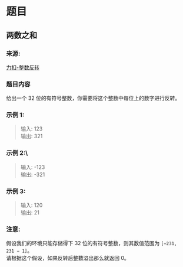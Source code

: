 # 题目

## 两数之和

### 来源:

[力扣-整数反转](https://leetcode-cn.com/problems/reverse-integer/)

### 题目内容 

给出一个 32 位的有符号整数，你需要将这个整数中每位上的数字进行反转。<br/>

### 示例 1:

> 输入: 123<br/>
> 输出: 321<br/>

### 示例 2:\

> 输入: -123<br/>
> 输出: -321<br/>

### 示例 3:

> 输入: 120<br/>
> 输出: 21<br/>

### 注意:

假设我们的环境只能存储得下 32 位的有符号整数，则其数值范围为 `[−231,  231 − 1]`。<br/>
请根据这个假设，如果反转后整数溢出那么就返回 0。
